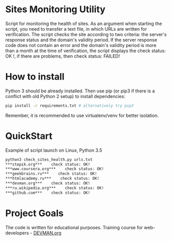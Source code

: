 # Sites Monitoring Utility

Script for monitoring the health of sites.
As an argument when starting the script, you need to transfer a text file, in which URLs are written for verification.
The script checks the site according to two criteria: the server's response status and the domain's validity period.
If the server response code does not contain an error and the domain's validity period is more than a month at the time of verification, the script displays the check status: OK !, if there are problems, then check status: FAILED!

# How to install

Python 3 should be already installed. Then use pip (or pip3 if there is a conflict with old Python 2 setup) to install dependencies:

```bash
pip install -r requirements.txt # alternatively try pip3
```
Remember, it is recommended to use virtualenv/venv for better isolation.

# QuickStart

Example of script launch on Linux, Python 3.5
```bash
python3 check_sites_health.py urls.txt
***stepik.org***    check status: OK!
***www.coursera.org***    check status: OK!
***geekbrains.ru***    check status: OK!
***htmlacademy.ru***    check status: OK!
***devman.org***    check status: OK!
***ru.wikipedia.org***    check status: OK!
***github.com***    check status: OK!

```

# Project Goals

The code is written for educational purposes. Training course for web-developers - [DEVMAN.org](https://devman.org)
